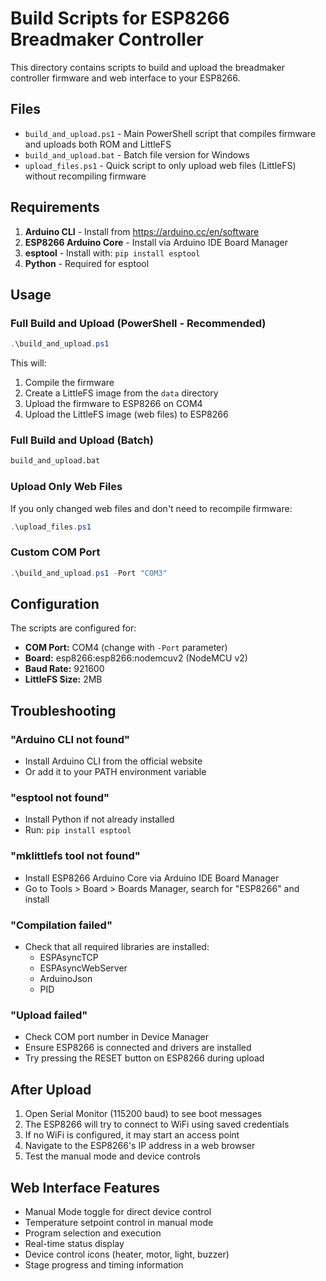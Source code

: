 # Build Scripts for ESP8266 Breadmaker Controller

This directory contains scripts to build and upload the breadmaker controller firmware and web interface to your ESP8266.

## Files

- `build_and_upload.ps1` - Main PowerShell script that compiles firmware and uploads both ROM and LittleFS
- `build_and_upload.bat` - Batch file version for Windows
- `upload_files.ps1` - Quick script to only upload web files (LittleFS) without recompiling firmware

## Requirements

1. **Arduino CLI** - Install from https://arduino.cc/en/software
2. **ESP8266 Arduino Core** - Install via Arduino IDE Board Manager
3. **esptool** - Install with: `pip install esptool`
4. **Python** - Required for esptool

## Usage

### Full Build and Upload (PowerShell - Recommended)
```powershell
.\build_and_upload.ps1
```

This will:
1. Compile the firmware
2. Create a LittleFS image from the `data` directory
3. Upload the firmware to ESP8266 on COM4
4. Upload the LittleFS image (web files) to ESP8266

### Full Build and Upload (Batch)
```cmd
build_and_upload.bat
```

### Upload Only Web Files
If you only changed web files and don't need to recompile firmware:
```powershell
.\upload_files.ps1
```

### Custom COM Port
```powershell
.\build_and_upload.ps1 -Port "COM3"
```

## Configuration

The scripts are configured for:
- **COM Port:** COM4 (change with `-Port` parameter)
- **Board:** esp8266:esp8266:nodemcuv2 (NodeMCU v2)
- **Baud Rate:** 921600
- **LittleFS Size:** 2MB

## Troubleshooting

### "Arduino CLI not found"
- Install Arduino CLI from the official website
- Or add it to your PATH environment variable

### "esptool not found"
- Install Python if not already installed
- Run: `pip install esptool`

### "mklittlefs tool not found"
- Install ESP8266 Arduino Core via Arduino IDE Board Manager
- Go to Tools > Board > Boards Manager, search for "ESP8266" and install

### "Compilation failed"
- Check that all required libraries are installed:
  - ESPAsyncTCP
  - ESPAsyncWebServer
  - ArduinoJson
  - PID

### "Upload failed"
- Check COM port number in Device Manager
- Ensure ESP8266 is connected and drivers are installed
- Try pressing the RESET button on ESP8266 during upload

## After Upload

1. Open Serial Monitor (115200 baud) to see boot messages
2. The ESP8266 will try to connect to WiFi using saved credentials
3. If no WiFi is configured, it may start an access point
4. Navigate to the ESP8266's IP address in a web browser
5. Test the manual mode and device controls

## Web Interface Features

- Manual Mode toggle for direct device control
- Temperature setpoint control in manual mode
- Program selection and execution
- Real-time status display
- Device control icons (heater, motor, light, buzzer)
- Stage progress and timing information

